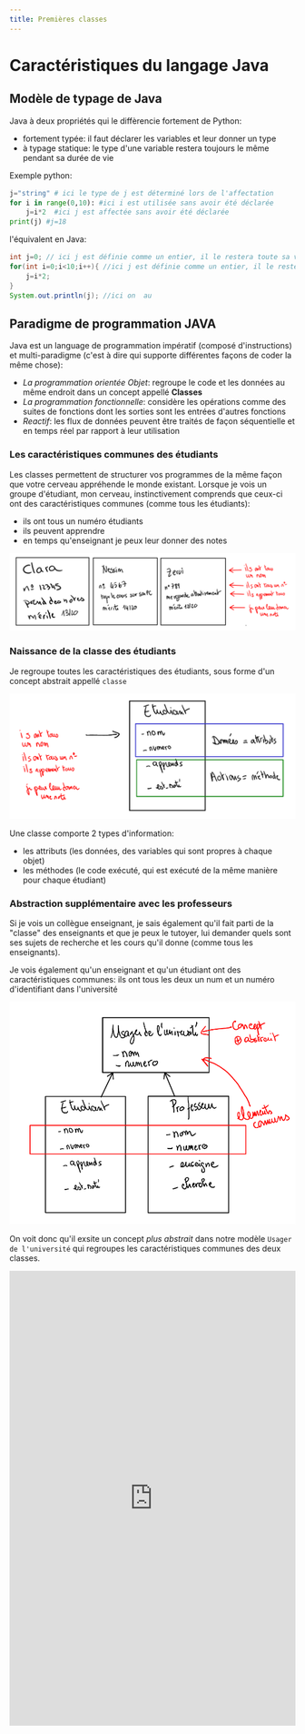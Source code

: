 ```yaml
---
title: Premières classes
---
```


# Caractéristiques du langage Java

## Modèle de typage de Java

Java à deux propriétés qui le diffèrencie fortement de Python:

- fortement typée: il faut déclarer les variables et leur donner un type
- à typage statique: le type d'une variable restera toujours le même pendant sa durée de vie

Exemple python:

```python
j="string" # ici le type de j est déterminé lors de l'affectation
for i in range(0,10): #ici i est utilisée sans avoir été déclarée
    j=i*2  #ici j est affectée sans avoir été déclarée
print(j) #j=18
```

l'équivalent en Java:

```java
int j=0; // ici j est définie comme un entier, il le restera toute sa vie
for(int i=0;i<10;i++){ //ici j est définie comme un entier, il le restera tant qu'on est dans la boucle for
    j=i*2;
}
System.out.println(j); //ici on  au
```

## Paradigme de programmation JAVA

Java est un language de programmation impératif (composé d'instructions) et multi-paradigme (c'est à dire qui supporte différentes façons de coder la même chose):

- *La programmation orientée Objet*: regroupe le code et les données au même endroit dans un concept appellé **Classes**
- *La programmation fonctionnelle*: considère les opérations comme des suites de fonctions dont les sorties sont les entrées d'autres fonctions
- *Reactif*: les flux de données peuvent être traités de façon séquentielle et en temps réel par rapport à leur utilisation

### Les caractéristiques communes des étudiants

Les classes permettent de structurer vos programmes de la même façon que votre cerveau appréhende le monde existant. Lorsque je vois un groupe d'étudiant, mon cerveau, instinctivement comprends que ceux-ci ont des caractéristiques communes (comme tous les étudiants):

* ils ont tous un numéro étudiants
* ils peuvent apprendre
* en temps qu'enseignant je peux leur donner des notes

![](img/students_generalisation.png)


### Naissance de la classe des étudiants

Je regroupe toutes les caractéristiques des étudiants, sous forme d'un concept abstrait appellé `classe`

![généralisation des caractéristiques des étudiants sous forme de classe](img/student_class.png)

Une classe comporte 2 types d'information:

* les attributs (les données, des variables qui sont propres à chaque objet)
* les méthodes (le code exécuté, qui est exécuté de la même manière pour chaque étudiant)

### Abstraction supplémentaire avec les professeurs

Si je vois un collègue enseignant, je sais également qu'il fait parti de la "classe" des enseignants et que je peux le tutoyer, lui demander quels sont ses sujets de recherche et les cours qu'il donne (comme tous les enseignants).

Je vois également qu'un enseignant et qu'un étudiant ont des caractéristiques communes: ils ont tous les deux un num et un numéro d'identifiant dans l'université

![](img/generalisation.png)

On voit donc qu'il exsite un concept *plus abstrait* dans notre modèle `Usager de l'université` qui regroupes les caractéristiques communes des deux classes.

<iframe src="https://java.miage.dev?gistId=bc7f9ba62a13d1eb9df8a223f8f85bac" width="100%" height="800" frameborder="0" marginwidth="0" marginheight="0" allowfullscreen></iframe>